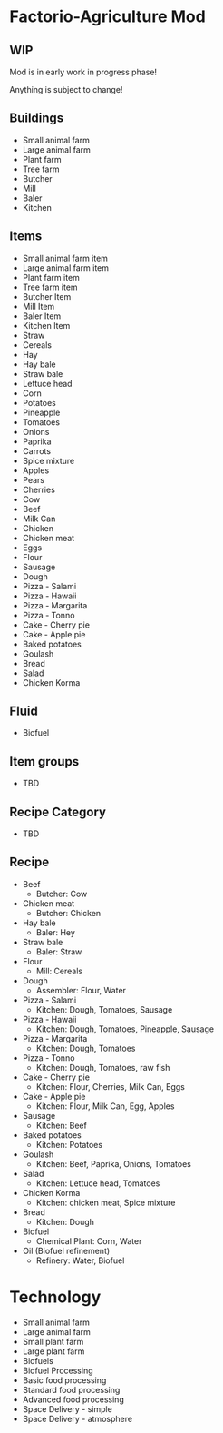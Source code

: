# Factorio-Agriculture Mod

## WIP
Mod is in early work in progress phase!

Anything is subject to change!

## Buildings
- Small animal farm
- Large animal farm
- Plant farm
- Tree farm
- Butcher
- Mill
- Baler 
- Kitchen

## Items
- Small animal farm item
- Large animal farm item
- Plant farm item
- Tree farm item
- Butcher Item
- Mill Item
- Baler Item
- Kitchen Item
- Straw
- Cereals
- Hay
- Hay bale
- Straw bale
- Lettuce head
- Corn
- Potatoes
- Pineapple
- Tomatoes
- Onions
- Paprika
- Carrots
- Spice mixture
- Apples
- Pears
- Cherries
- Cow
- Beef
- Milk Can
- Chicken
- Chicken meat
- Eggs
- Flour
- Sausage
- Dough
- Pizza - Salami
- Pizza - Hawaii
- Pizza - Margarita
- Pizza - Tonno
- Cake - Cherry pie
- Cake - Apple pie
- Baked potatoes
- Goulash
- Bread
- Salad
- Chicken Korma

## Fluid
- Biofuel

## Item groups
- TBD

## Recipe Category
- TBD

## Recipe
- Beef
  - Butcher: Cow
- Chicken meat
  - Butcher: Chicken
- Hay bale
  - Baler: Hey
- Straw bale
  - Baler: Straw
- Flour
  - Mill: Cereals
- Dough
  - Assembler: Flour, Water
- Pizza - Salami
  - Kitchen: Dough, Tomatoes, Sausage
- Pizza - Hawaii
  - Kitchen: Dough, Tomatoes, Pineapple, Sausage
- Pizza - Margarita
  - Kitchen: Dough, Tomatoes
- Pizza - Tonno
  - Kitchen: Dough, Tomatoes, raw fish
- Cake - Cherry pie
  - Kitchen: Flour, Cherries, Milk Can, Eggs
- Cake - Apple pie
  - Kitchen: Flour, Milk Can, Egg, Apples
- Sausage
  - Kitchen: Beef
- Baked potatoes
  - Kitchen: Potatoes
- Goulash
  - Kitchen: Beef, Paprika, Onions, Tomatoes
- Salad
  - Kitchen: Lettuce head, Tomatoes
- Chicken Korma
  - Kitchen: chicken meat,  Spice mixture
- Bread
  - Kitchen: Dough
- Biofuel
  - Chemical Plant: Corn, Water
- Oil (Biofuel refinement)
  - Refinery: Water, Biofuel

# Technology
- Small animal farm
- Large animal farm
- Small plant farm
- Large plant farm
- Biofuels
- Biofuel Processing
- Basic food processing
- Standard food processing
- Advanced food processing
- Space Delivery - simple
- Space Delivery - atmosphere